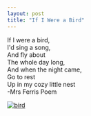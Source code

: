 ```yaml
---
layout: post
title: "If I Were a Bird"
---
```


If I were a bird,<br>
I'd sing a song,<br>
And fly about<br>
The whole day long,<br>
And when the night came,<br>
Go to rest<br>
Up in my cozy little nest<br>
-Mrs Ferris Poem

[![bird](https://github.com/kathybeyer/kathybeyer.github.io/assets/121460653/f71a9824-626a-4ad9-a34a-ae8aa166ac94)](https://github.com/kathybeyer/kathybeyer.github.io/assets/121460653/4ee58edd-36e2-45b1-a71e-c4c1413d8197)
